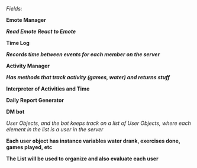 *Fields:*

**Emote Manager**

***Read Emote***
***React to Emote***

**Time Log**

***Records time between events for each member on the server***

**Activity Manager**

***Has methods that track activity (games, water) and returns stuff***

**Interpreter of Activities and Time**

**Daily Report Generator**

**DM bot**

*User Objects, and the bot keeps track on a list of User Objects, where each element in the list is a user in the server*

**Each user object has instance variables water drank, exercises done, games played, etc**

**The List will be used to organize and also evaluate each user**
